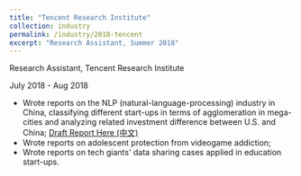 ```yaml
---
title: "Tencent Research Institute"
collection: industry
permalink: /industry/2018-tencent
excerpt: "Research Assistant, Summer 2018"
---
```


Research Assistant, Tencent Research Institute

July 2018 - Aug 2018


- Wrote reports on the NLP (natural-language-processing) industry in China, classifying different start-ups in terms of
agglomeration in mega-cities and analyzing related investment difference between U.S. and China;
  [Draft Report Here (中文)](https://ginxiaojinzheng.github.io/files/NLP-report-tencent.pdf)
- Wrote reports on adolescent protection from videogame addiction;
- Wrote reports on tech giants' data sharing cases applied in education start-ups.

